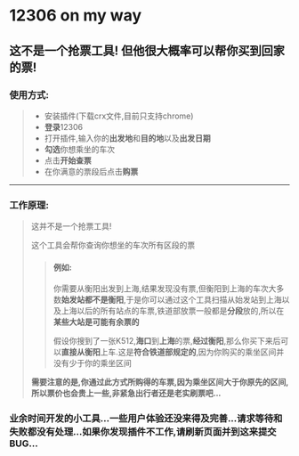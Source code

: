 # 12306 on my way
## 这不是一个抢票工具! 但他很大概率可以帮你买到回家的票!
### 使用方式:
> * 安装插件(下载crx文件,目前只支持chrome) 
> * **登录**12306
> * 打开插件,输入你的**出发地**和**目的地**以及**出发日期**
> * **勾选**你想乘坐的车次
> * 点击**开始查票**
> * 在你满意的票段后点击**购票**
***
### 工作原理:
> 这并不是一个抢票工具!
> 
> 这个工具会帮你查询你想坐的车次所有区段的票
>> #### 例如:
>> 你需要从衡阳出发到上海,结果发现没有票,但衡阳到上海的车次大多数**始发站都不是衡阳**,于是你可以通过这个工具扫描从始发站到上海以及上海以后的所有站点的车票,铁道部放票一般都是**分段**放的,所以在**某些大站是可能有余票的**
>>
>> 假设你搜到了一张K512,**海口**到**上海**的票,**经过衡阳**,那么你买下来后可以**直接从衡阳**上车.这是**符合铁道部规定的**,因为你购买的乘坐区间并没有少于你的乘坐区间
>
> **需要注意的是,你通过此方式所购得的车票,因为乘坐区间大于你原先的区间,所以票价也会贵上一些,非紧急出行者还是老实刷票吧...**

### 业余时间开发的小工具...一些用户体验还没来得及完善...请求等待和失败都没有处理...如果你发现插件不工作,请刷新页面并到这来提交BUG...